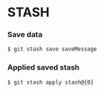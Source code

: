 # STASH #
### Save data ###
```bash
$ git stash save saveMessage
```

### Applied saved stash ###
```bash
$ git stash apply stash@{0}
```
